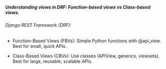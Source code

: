 ##### Understanding views in DRF: Function-based views vs Class-based views.

###### Django REST Framework (DRF):

- Function-Based Views (FBVs):
Simple Python functions with @api_view. Best for small, quick APIs.

- Class-Based Views (CBVs):
Use classes (APIView, generics, viewsets). Best for large, reusable, scalable APIs.